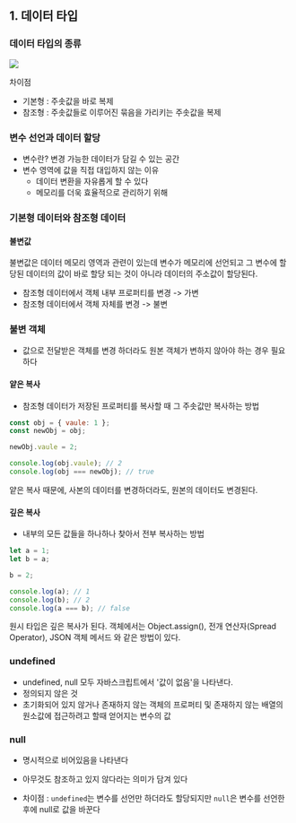 ## 1. 데이터 타입

### 데이터 타입의 종류

![](https://media.vlpt.us/images/imjkim49/post/17b7a314-31f4-4285-a2dd-05a4cc78fbf3/image.png)

차이점

- 기본형 : 주솟값을 바로 복제
- 참조형 : 주솟값들로 이루어진 묶음을 가리키는 주솟값을 복제

### 변수 선언과 데이터 할당

- 변수란? 변경 가능한 데이터가 담길 수 있는 공간
- 변수 영역에 값을 직접 대입하지 않는 이유
  - 데이터 변환을 자유롭게 할 수 있다
  - 메모리를 더욱 효율적으로 관리하기 위해

### 기본형 데이터와 참조형 데이터

#### 불변값

불변값은 데이터 메모리 영역과 관련이 있는데 변수가 메모리에 선언되고 그 변수에 할당된 데이터의 값이 바로 할당 되는 것이 아니라 데이터의 주소값이 할당된다.

- 참조형 데이터에서 객체 내부 프로퍼티를 변경 -> 가변
- 참조형 데이터에서 객체 자체를 변경 -> 불변

### 불변 객체

- 값으로 전달받은 객체를 변경 하더라도 원본 객체가 변하지 않아야 하는 경우 필요하다

#### 얕은 복사

- 참조형 데이터가 저장된 프로퍼티를 복사할 때 그 주솟값만 복사하는 방법

```js
const obj = { vaule: 1 };
const newObj = obj;

newObj.vaule = 2;

console.log(obj.vaule); // 2
console.log(obj === newObj); // true
```

얕은 복사 때문에, 사본의 데이터를 변경하더라도, 원본의 데이터도 변경된다.

#### 깊은 복사

- 내부의 모든 값들을 하나하나 찾아서 전부 복사하는 방법

```js
let a = 1;
let b = a;

b = 2;

console.log(a); // 1
console.log(b); // 2
console.log(a === b); // false
```

원시 타입은 깊은 복사가 된다. 객체에서는 Object.assign(), 전개 연산자(Spread Operator), JSON 객체 메서드 와 같은 방법이 있다.

### undefined

- undefined, null 모두 자바스크립트에서 '값이 없음'을 나타낸다.
- 정의되지 않은 것
- 초기화되어 있지 않거나 존재하지 않는 객체의 프로퍼티 및 존재하지 않는 배열의 원소값에 접근하려고 할때 얻어지는 변수의 값

### null

- 명시적으로 비어있음을 나타낸다
- 아무것도 참조하고 있지 않다라는 의미가 담겨 있다

- 차이점 : `undefined`는 변수를 선언만 하더라도 할당되지만 `null`은 변수를 선언한 후에 null로 값을 바꾼다
